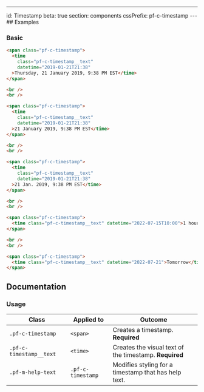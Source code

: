 ---
id: Timestamp
beta: true
section: components
cssPrefix: pf-c-timestamp
---## Examples

### Basic

```html
<span class="pf-c-timestamp">
  <time
    class="pf-c-timestamp__text"
    datetime="2019-01-21T21:38"
  >Thursday, 21 January 2019, 9:38 PM EST</time>
</span>

<br />
<br />

<span class="pf-c-timestamp">
  <time
    class="pf-c-timestamp__text"
    datetime="2019-01-21T21:38"
  >21 January 2019, 9:38 PM EST</time>
</span>

<br />
<br />

<span class="pf-c-timestamp">
  <time
    class="pf-c-timestamp__text"
    datetime="2019-01-21T21:38"
  >21 Jan. 2019, 9:38 PM EST</time>
</span>

<br />
<br />

<span class="pf-c-timestamp">
  <time class="pf-c-timestamp__text" datetime="2022-07-15T10:00">1 hour ago</time>
</span>

<br />
<br />

<span class="pf-c-timestamp">
  <time class="pf-c-timestamp__text" datetime="2022-07-21">Tomorrow</time>
</span>

```

## Documentation

### Usage

| Class                   | Applied to        | Outcome                                                |
| ----------------------- | ----------------- | ------------------------------------------------------ |
| `.pf-c-timestamp`       | `<span>`          | Creates a timestamp. **Required**                      |
| `.pf-c-timestamp__text` | `<time>`          | Creates the visual text of the timestamp. **Required** |
| `.pf-m-help-text`       | `.pf-c-timestamp` | Modifies styling for a timestamp that has help text.   |

